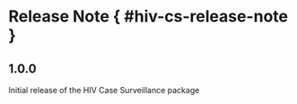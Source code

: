 # Release Note { #hiv-cs-release-note }

## 1.0.0

Initial release of the HIV Case Surveillance package
